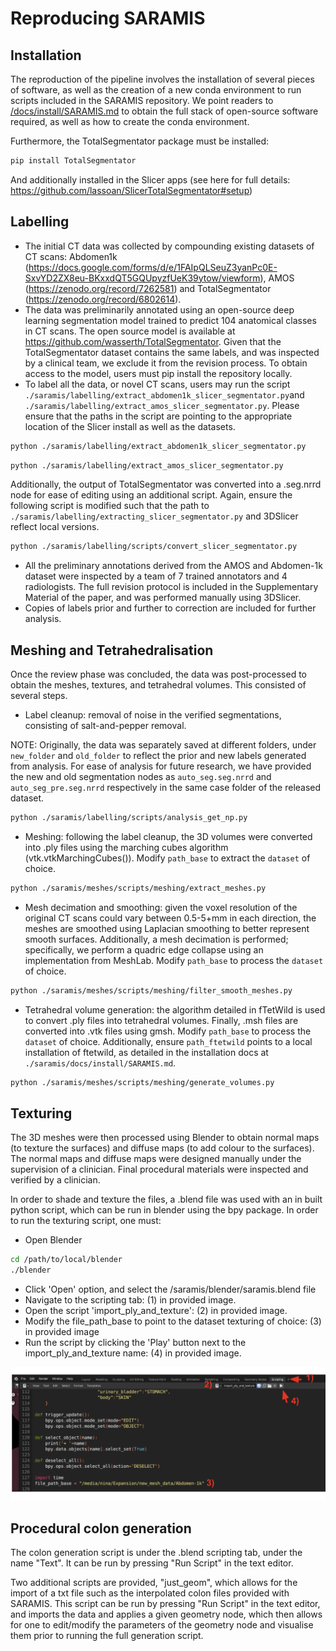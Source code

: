# Reproducing SARAMIS

## Installation

The reproduction of the pipeline involves the installation of several pieces of software, as well as the creation of a new conda environment to run scripts included in the SARAMIS repository.
We point readers to [/docs/install/SARAMIS.md](https://github.com/NMontanaBrown/saramis/blob/main/docs/install/SARAMIS.md) to obtain the full stack of open-source software required, as well as how to create the conda environment.

Furthermore, the TotalSegmentator package must be installed: 


```bash
pip install TotalSegmentator
```

And additionally installed in the Slicer apps (see here for full details: https://github.com/lassoan/SlicerTotalSegmentator#setup)


## Labelling

- The initial CT data was collected by compounding existing datasets of CT scans: Abdomen1k (https://docs.google.com/forms/d/e/1FAIpQLSeuZ3yanPc0E-SxvYD2ZX8eu-BKxxdQT5GQUpyzfUeK39ytow/viewform), AMOS (https://zenodo.org/record/7262581) and TotalSegmentator (https://zenodo.org/record/6802614).
- The data was preliminarily annotated using an open-source deep learning segmentation model trained to predict 104 anatomical classes in CT scans. The open source model is available at https://github.com/wasserth/TotalSegmentator. Given that the TotalSegmentator dataset contains the same labels, and was inspected by a clinical team, we exclude it from the revision process. To obtain access to the model, users must pip install the repository locally.
- To label all the data, or novel CT scans, users may run the script `./saramis/labelling/extract_abdomen1k_slicer_segmentator.py`and `./saramis/labelling/extract_amos_slicer_segmentator.py`. Please ensure that the paths in the script are pointing to the appropriate location of the Slicer install as well as the datasets.

```bash
python ./saramis/labelling/extract_abdomen1k_slicer_segmentator.py
```
```bash
python ./saramis/labelling/extract_amos_slicer_segmentator.py
```

Additionally, the output of TotalSegmentator was converted into a .seg.nrrd node for ease of editing using an additional script. Again, ensure the following script is modified such that the path to `./saramis/labelling/extracting_slicer_segmentator.py` and 3DSlicer reflect local versions.

```bash
python ./saramis/labelling/scripts/convert_slicer_segmentator.py
```

- All the preliminary annotations derived from the AMOS and Abdomen-1k dataset were inspected by a team of 7 trained annotators and 4 radiologists. The full revision protocol is included in the Supplementary Material of the paper, and was performed manually using 3DSlicer.
- Copies of labels prior and further to correction are included for further analysis.

## Meshing and Tetrahedralisation

Once the review phase was concluded, the data was post-processed to obtain the meshes, textures, and tetrahedral volumes. This consisted of several steps.

* Label cleanup: removal of noise in the verified segmentations, consisting of salt-and-pepper removal.

NOTE: Originally, the data was separately saved at different folders, under `new_folder` and `old_folder` to reflect the prior and new labels generated from analysis. For ease of analysis for future research, we have provided the new and old segmentation nodes as `auto_seg.seg.nrrd` and `auto_seg_pre.seg.nrrd` respectively in the same case folder of the released dataset.

```bash
python ./saramis/labelling/scripts/analysis_get_np.py
```

* Meshing: following the label cleanup, the 3D volumes were converted into .ply files using the marching cubes algorithm (vtk.vtkMarchingCubes()). Modify `path_base` to extract the `dataset` of choice.

```bash
python ./saramis/meshes/scripts/meshing/extract_meshes.py
```

* Mesh decimation and smoothing: given the voxel resolution of the original CT scans could vary between 0.5-5+mm in each direction, the meshes are smoothed using Laplacian smoothing to better represent smooth surfaces. Additionally, a mesh decimation is performed; specifically, we perform a quadric edge collapse using an implementation from MeshLab. Modify `path_base` to process the `dataset` of choice.

```bash
python ./saramis/meshes/scripts/meshing/filter_smooth_meshes.py
```

* Tetrahedral volume generation: the algorithm detailed in fTetWild is used to convert .ply files into tetrahedral volumes. Finally, .msh files are converted into .vtk files using gmsh. 
 Modify `path_base` to process the `dataset` of choice. Additionally, ensure `path_ftetwild` points to a local installation of ftetwild, as detailed in the installation docs at `./saramis/docs/install/SARAMIS.md`.


```bash
python ./saramis/meshes/scripts/meshing/generate_volumes.py
```


## Texturing

The 3D meshes were then processed using Blender to obtain normal maps (to texture the surfaces) and diffuse maps (to add colour to the surfaces).
The normal maps and diffuse maps were designed manually under the supervision of a clinician.
Final procedural materials were inspected and verified by a clinician.

In order to shade and texture the files, a .blend file was used with an in built python script, which can be run in blender using the bpy package. 
In order to run the texturing script, one must:

* Open Blender
```bash
cd /path/to/local/blender
./blender
```
* Click 'Open' option, and select the /saramis/blender/saramis.blend file
* Navigate to the scripting tab: (1) in provided image.
* Open the script 'import_ply_and_texture': (2) in provided image.
* Modify the file_path_base to point to the dataset texturing of choice: (3) in provided image
* Run the script by clicking the 'Play' button next to the import_ply_and_texture name: (4) in provided image.

![Blender Screen of Scripting Tabs, with labels 1, 2, 3, 4 showing where to click or modify the script for instructions to texture data](https://github.com/NMontanaBrown/saramis/blob/main/docs/static/blender_instructions.png?raw=true)


## Procedural colon generation
The colon generation script is under the .blend scripting tab, under the name "Text". It can be run by pressing "Run Script" in the text editor.

Two additional scripts are provided, "just_geom", which allows for the import of a txt file such as the interpolated colon files provided with SARAMIS.
This script can be run by pressing "Run Script" in the text editor, and imports the data and applies a given geometry node, which then allows for one to edit/modify the parameters of the geometry node and visualise them prior to running the full generation script.

